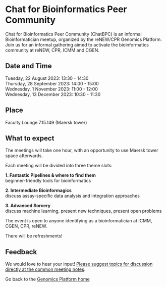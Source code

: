 # Chat for Bioinformatics Peer Community

Chat for Bioinformatics Peer Community (ChatBPC) is an informal Bioinformatician meetup, organized by the reNEW/CPR Genomics Platform.
Join us for an informal gathering aimed to activate the bioinformatics community at reNEW, CPR, ICMM and CGEN.

## Date and Time
Tuesday, 22 August 2023: 13:30 - 14:30  
Thursday, 28 September 2023: 14:00 - 15:00  
Wednesday, 1 November 2023: 11:00 - 12:00  
Wednesday, 13 December 2023: 10:30 - 11:30  
 
## Place
Faculty Lounge 7.15.149 (Maersk tower)
 
## What to expect
The meetings will take one hour, with an opportunity to use Maersk tower space afterwards.

Each meeting will be divided into three theme slots:


**1. Fantastic Pipelines & where to find them**  
beginner-friendly tools for bioinformatics 

**2. Intermediate Bioinformagics**  
discuss assay-specific data analysis and integration approaches

**3. Advanced Sorcery**  
discuss machine learning, present new techniques, present open problems


The event is open to anyone identifying as a bioinformatician at ICMM, CGEN, CPR, reNEW.  

There will be refreshments!
 
## Feedback

We would love to hear your input! [Please suggest topics for discussion directly at the common meeting notes](https://alumni.sharepoint.com/:o:/s/UCPH_SUND_GENOMICS_PLATFORM/EpHtLJt2hH1DvEKMEmUzWscBcDha9VrhSVlides5aTYRkg?e=RDx4du).


Go back to the [Genomics Platform home](https://sundgenomics.github.io)
